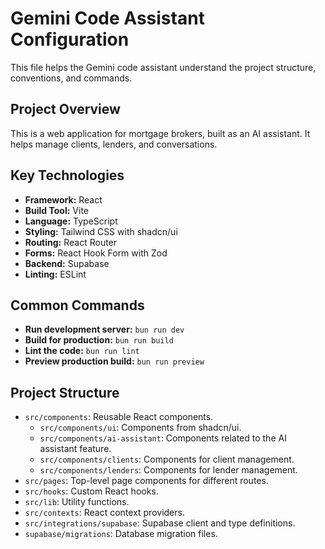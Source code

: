 # Gemini Code Assistant Configuration

This file helps the Gemini code assistant understand the project structure, conventions, and commands.

## Project Overview

This is a web application for mortgage brokers, built as an AI assistant. It helps manage clients, lenders, and conversations.

## Key Technologies

- **Framework:** React
- **Build Tool:** Vite
- **Language:** TypeScript
- **Styling:** Tailwind CSS with shadcn/ui
- **Routing:** React Router
- **Forms:** React Hook Form with Zod
- **Backend:** Supabase
- **Linting:** ESLint

## Common Commands

- **Run development server:** `bun run dev`
- **Build for production:** `bun run build`
- **Lint the code:** `bun run lint`
- **Preview production build:** `bun run preview`

## Project Structure

- `src/components`: Reusable React components.
  - `src/components/ui`: Components from shadcn/ui.
  - `src/components/ai-assistant`: Components related to the AI assistant feature.
  - `src/components/clients`: Components for client management.
  - `src/components/lenders`: Components for lender management.
- `src/pages`: Top-level page components for different routes.
- `src/hooks`: Custom React hooks.
- `src/lib`: Utility functions.
- `src/contexts`: React context providers.
- `src/integrations/supabase`: Supabase client and type definitions.
- `supabase/migrations`: Database migration files.
